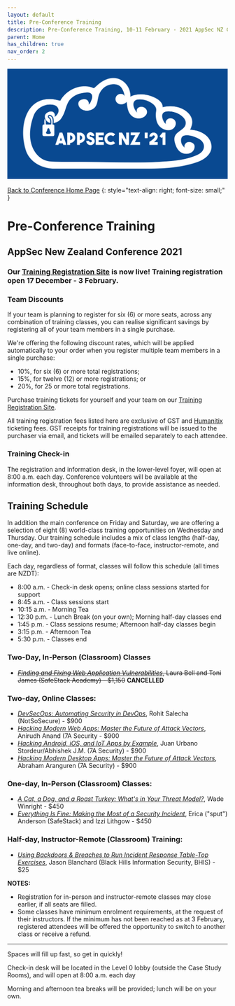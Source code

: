 ```yaml
---
layout: default
title: Pre-Conference Training
description: Pre-Conference Training, 10-11 February - 2021 AppSec NZ Conference
parent: Home
has_children: true
nav_order: 2
---
```


[![Web Banner](/assets/images/Event_Banner_Graphic.png)](/conference/)   

[Back to Conference Home Page](index.md)
{: style="text-align: right; font-size: small;" }

# Pre-Conference Training

## AppSec New Zealand Conference 2021

### Our [Training Registration Site](https://events.humanitix.com/appsecnz-training) is now live! Training registration open 17 December - 3 February.


### Team Discounts

If your team is planning to register for six (6) or more seats, across any combination of training classes, you can realise significant savings by registering all of your team members in a single purchase. 

We're offering the following discount rates, which will be applied automatically to your order when you register multiple team members in a single purchase:

* 10%, for six (6) or more total registrations;
* 15%, for twelve (12) or more registrations; or
* 20%, for 25 or more total registrations.

Purchase training tickets for yourself and your team on our [Training Registration Site](https://events.humanitix.com/appsecnz-training). 

All training registration fees listed here are exclusive of GST and [Humanitix](https://humanitix.com/nz/) ticketing fees. GST receipts for training registrations will be issued to the purchaser via email, and tickets will be emailed separately to each attendee.


### Training Check-in

The registration and information desk, in the lower-level foyer, will open at 8:00 a.m. each day. Conference volunteers will be available at the information desk, throughout both days, to provide assistance as needed.

## Training Schedule

In addition the main conference on Friday and Saturday, we are offering a selection of eight (8) world-class training opportunities on Wednesday and Thursday. Our training schedule includes a mix of class lengths (half-day, one-day, and two-day) and formats (face-to-face, instructor-remote, and live online).

Each day, regardless of format, classes will follow this schedule (all times are NZDT):

* 8:00 a.m.  - Check-in desk opens; online class sessions started for support
* 8:45 a.m.  - Class sessions start
* 10:15 a.m. - Morning Tea
* 12:30 p.m. - Lunch Break (on your own); Morning half-day classes end
* 1:45 p.m.  - Class sessions resume; Afternoon half-day classes begin
* 3:15 p.m.  - Afternoon Tea
* 5:30 p.m.  - Classes end

### Two-Day, In-Person (Classroom) Classes

* ~~*[Finding and Fixing Web Application Vulnerabilities](secure_coding.md)*, Laura Bell and Toni James (SafeStack Academy) - $1,150~~ **CANCELLED**

### Two-day, Online Classes:

* *[DevSecOps: Automating Security in DevOps](dev_sec_ops.md)*, Rohit Salecha (NotSoSecure) - $900
* *[Hacking Modern Web Apps: Master the Future of Attack Vectors](hacking_web_apps.md)*, Anirudh Anand (7A Security - $900
* *[Hacking Android, iOS, and IoT Apps by Example](hacking_mobile_apps.md)*, Juan Urbano Stordeur/Abhishek J.M. (7A Security) - $900
* *[Hacking Modern Desktop Apps: Master the Future of Attack Vectors](hacking_desktop_apps.md)*, Abraham Aranguren (7A Security) - $900

### One-day, In-Person (Classroom) Classes:

* *[A Cat, a Dog, and a Roast Turkey: What's in Your Threat Model?](threat_modelling.md)*, Wade Winright - $450
* *[Everything Is Fine: Making the Most of a Security Incident](incident_response.md)*, Erica ("sput") Anderson (SafeStack) and Izzi Lithgow - $450

### Half-day, Instructor-Remote (Classroom) Training:

* *[Using Backdoors & Breaches to Run Incident Response Table-Top Exercises](backdoors.md)*, Jason Blanchard (Black Hills Information Security, BHIS) - $25

**NOTES:** 

* Registration for in-person and instructor-remote classes may close earlier, if all seats are filled. 
* Some classes have minimum enrolment requirements, at the request of their instructors. If the minimum has not been reached as at 3 February, registered attendees will be offered the opportunity to switch to another class or receive a refund.

-------------

Spaces will fill up fast, so get in quickly!

Check-in desk will be located in the Level 0 lobby (outside the Case Study Rooms), and will open at 8:00 a.m. each day

Morning and afternoon tea breaks will be provided; lunch will be on your own.

